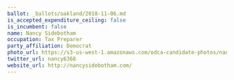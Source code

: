 ```yaml
---
ballot: _ballots/oakland/2018-11-06.md
is_accepted_expenditure_ceiling: false
is_incumbent: false
name: Nancy Sidebotham
occupation: Tax Preparer
party_affiliation: Democrat
photo_url: https://s3-us-west-1.amazonaws.com/odca-candidate-photos/nancy-sidebotham2.png
twitter_url: nancy6368
website_url: http://nancysidebotham.com/
---
```

